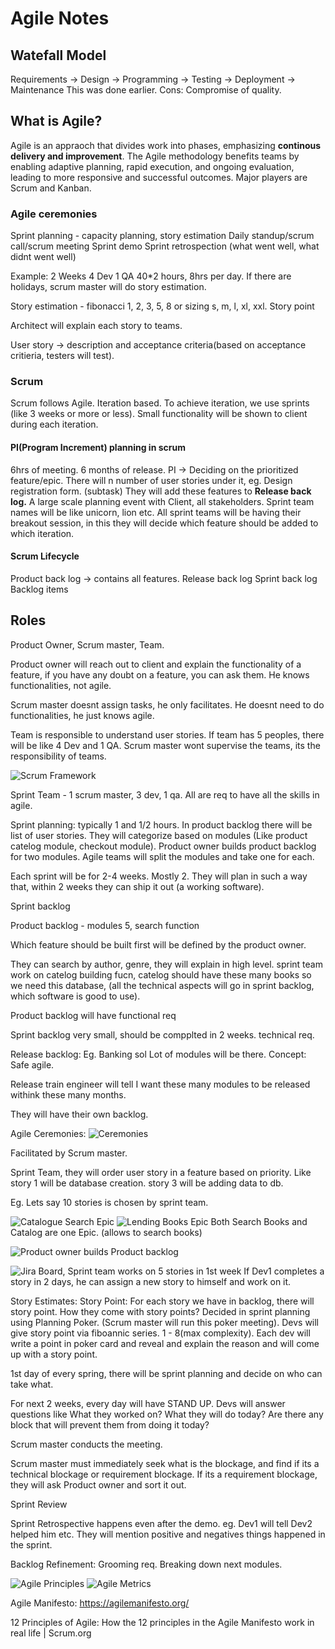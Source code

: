 # Agile Notes
## Watefall Model
Requirements -> Design -> Programming -> Testing -> Deployment -> Maintenance
This was done earlier.
Cons:
Compromise of quality.

## What is Agile?
Agile is an appraoch that divides work into phases, emphasizing **continous delivery and improvement**. The Agile methodology benefits teams by enabling adaptive planning, rapid execution, and ongoing evaluation, leading to more responsive and successful outcomes.
Major players are Scrum and Kanban.

### Agile ceremonies
Sprint planning - capacity planning, story estimation
Daily standup/scrum call/scrum meeting
Sprint demo
Sprint retrospection (what went well, what didnt went well)

Example: 2 Weeks 4 Dev 1 QA
40*2 hours, 8hrs per day.
If there are holidays, scrum master will do story estimation.

Story estimation - fibonacci 1, 2, 3, 5, 8 or sizing s, m, l, xl, xxl.
Story point

Architect will explain each story to teams.

User story -> description and acceptance criteria(based on acceptance critieria, testers will test).

### Scrum
Scrum follows Agile.
Iteration based. To achieve iteration, we use sprints (like 3 weeks or more or less).
Small functionality will be shown to client during each iteration.

#### PI(Program Increment) planning in scrum
6hrs of meeting. 6 months of release.
PI -> Deciding on the prioritized feature/epic. There will n number of user stories under it, eg. Design registration form. (subtask)
They will add these features to **Release back log.**
A large scale planning event with Client, all stakeholders.
Sprint team names will be like unicorn, lion etc.
All sprint teams will be having their breakout session, in this they will decide which feature should be added to which iteration.

#### Scrum Lifecycle
Product back log -> contains all features.
Release back log
Sprint back log
Backlog items

## Roles
Product Owner, Scrum master, Team.

Product owner will reach out to client and explain the functionality of a feature, if you have any doubt on a feature, you can ask them.
He knows functionalities, not agile.

Scrum master doesnt assign tasks, he only facilitates.
He doesnt need to do functionalities, he just knows agile.

Team is responsible to understand user stories.
If team has 5 peoples, there will be like 4 Dev and 1 QA.
Scrum master wont supervise the teams, its the responsibility of teams.

![Scrum Framework](image.png)

Sprint Team - 1 scrum master, 3 dev, 1 qa. All are req to have all the skills in agile.

Sprint planning: typically 1 and 1/2 hours.
In product backlog there will be list of user stories. They will categorize based on modules (Like product catelog module, checkout module). Product owner builds product backlog for two modules.
Agile teams will split the modules and take one for each.

Each sprint will be for 2-4 weeks. Mostly 2.
They will plan in such a way that, within 2 weeks they can ship it out (a working software).

Sprint backlog

Product backlog - modules 5, search function

Which feature should be built first will be defined by the product owner.

They can search by author, genre, they will explain in high level.
sprint team work on catelog building fucn, catelog should have these many books so we need this database, (all the technical aspects will go in sprint backlog, which software is good to use).

Product backlog will have functional req

Sprint backlog very small, should be compplted in 2 weeks. technical req.

Release backlog: 
Eg. Banking sol
Lot of modules will be there.
Concept: Safe agile.

Release train engineer will tell I want these many modules to be released withink these many months.

They will have their own backlog.

Agile Ceremonies:
![Ceremonies](image-1.png)

Facilitated by Scrum master.

Sprint Team, they will order user story in a feature based on priority. Like story 1 will be database creation. story 3 will be adding data to db.

Eg. Lets say 10 stories is chosen by sprint team.

![Catalogue Search Epic](image-2.png)
![Lending Books Epic](image-3.png)
Both Search Books and Catalog are one Epic. (allows to search books)

![Product owner builds Product backlog](image-4.png)

![Jira Board, Sprint team works on 5 stories in 1st week](image-5.png)
If Dev1 completes a story in 2 days, he can assign a new story to himself and work on it.

Story Estimates:
Story Point: For each story we have in backlog, there will story point.
How they come with story points?
Decided in sprint planning using Planning Poker. (Scrum master will run this poker meeting).
Devs will give story point via fiboannic series. 1 - 8(max complexity).
Each dev will write a point in poker card and reveal and explain the reason and will come up with a story point.

1st day of every spring, there will be sprint planning and decide on who can take what.

For next 2 weeks, every day will have STAND UP. Devs will answer questions like What they worked on? What they will do today? Are there any block that will prevent them from doing it today?

Scrum master conducts the meeting.

Scrum master must immediately seek what is the blockage, and find if its a technical blockage or requirement blockage. If its a requirement blockage, they will ask Product owner and sort it out.

Sprint Review 

Sprint Retrospective happens even after the demo.
eg. Dev1 will tell Dev2 helped him etc.
They will mention positive and negatives things happened in the sprint.

Backlog Refinement: Grooming req. Breaking down next modules.

![Agile Principles](image-6.png)
![Agile Metrics](image-7.png)

Agile Manifesto:
https://agilemanifesto.org/

12 Principles of Agile:
How the 12 principles in the Agile Manifesto work in real life | Scrum.org